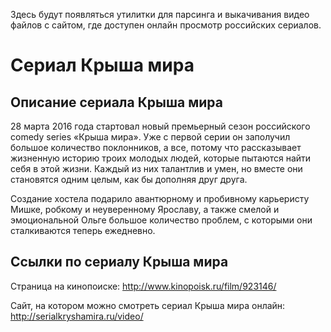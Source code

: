 Здесь будут появляться утилитки для парсинга и выкачивания видео файлов с сайтом, где доступен онлайн просмотр российских сериалов.

# Сериал Крыша мира
## Описание сериала Крыша мира

28 марта 2016 года стартовал новый премьерный сезон российского comedy series «Крыша мира». Уже с первой серии он заполучил большое количество поклонников, а все, потому что рассказывает жизненную историю троих молодых людей, которые пытаются найти себя в этой жизни. Каждый из них талантлив и умен, но вместе они становятся одним целым, как бы дополняя друг друга.

Создание хостела подарило авантюрному и пробивному карьеристу Мишке, робкому и неуверенному Ярославу, а также смелой и эмоциональной Ольге большое количество проблем, с которыми они сталкиваются теперь ежедневно. 

## Ссылки по сериалу Крыша мира

Страница на кинопоиске: http://www.kinopoisk.ru/film/923146/ 

Сайт, на котором можно смотреть сериал Крыша мира онлайн: http://serialkryshamira.ru/video/
